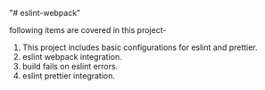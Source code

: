 "# eslint-webpack" 

following items are covered in this project-
1. This project includes basic configurations for eslint and prettier.
2. eslint webpack integration.
3. build fails on eslint errors.
4. eslint prettier integration.

#